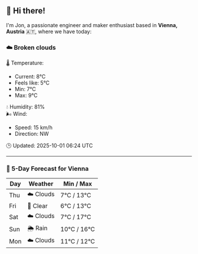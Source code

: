 ## 👋 Hi there!

I'm Jon, a passionate engineer and maker enthusiast based in **Vienna, Austria** 🇦🇹, where we have today:

### ☁️ Broken clouds 

🌡️ Temperature: 
* Current: 8°C
* Feels like: 5°C
* Min: 7°C 
* Max: 9°C  

💧 Humidity: 81%  
🌬️ Wind: 
* Speed: 15 km/h 
* Direction: NW  

🕒 Updated: 2025-10-01 06:24 UTC

---

### 📅 5-Day Forecast for Vienna

| Day | Weather | Min / Max |
|-----|---------|------------|
| Thu | ☁️ Clouds | 7°C / 13°C |
| Fri | 🌙 Clear | 6°C / 13°C |
| Sat | ☁️ Clouds | 7°C / 17°C |
| Sun | 🌦️ Rain | 10°C / 16°C |
| Mon | ☁️ Clouds | 11°C / 12°C |
